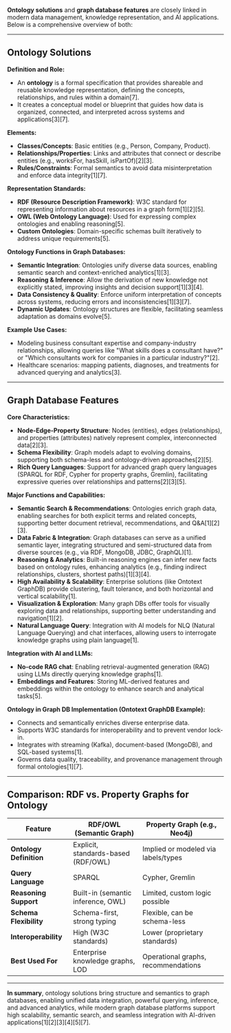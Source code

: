 **Ontology solutions** and **graph database features** are closely linked in modern data management, knowledge representation, and AI applications. Below is a comprehensive overview of both:

---

## Ontology Solutions

**Definition and Role:**
- An **ontology** is a formal specification that provides shareable and reusable knowledge representation, defining the concepts, relationships, and rules within a domain[7].
- It creates a conceptual model or blueprint that guides how data is organized, connected, and interpreted across systems and applications[3][7].

**Elements:**
- **Classes/Concepts**: Basic entities (e.g., Person, Company, Product).
- **Relationships/Properties**: Links and attributes that connect or describe entities (e.g., worksFor, hasSkill, isPartOf)[2][3].
- **Rules/Constraints**: Formal semantics to avoid data misinterpretation and enforce data integrity[1][7].

**Representation Standards:**
- **RDF (Resource Description Framework)**: W3C standard for representing information about resources in a graph form[1][2][5].
- **OWL (Web Ontology Language)**: Used for expressing complex ontologies and enabling reasoning[5].
- **Custom Ontologies**: Domain-specific schemas built iteratively to address unique requirements[5].

**Ontology Functions in Graph Databases:**
- **Semantic Integration**: Ontologies unify diverse data sources, enabling semantic search and context-enriched analytics[1][3].
- **Reasoning & Inference**: Allow the derivation of new knowledge not explicitly stated, improving insights and decision support[1][3][4].
- **Data Consistency & Quality**: Enforce uniform interpretation of concepts across systems, reducing errors and inconsistencies[1][3][7].
- **Dynamic Updates**: Ontology structures are flexible, facilitating seamless adaptation as domains evolve[5].

**Example Use Cases:**
- Modeling business consultant expertise and company-industry relationships, allowing queries like "What skills does a consultant have?" or "Which consultants work for companies in a particular industry?"[2].
- Healthcare scenarios: mapping patients, diagnoses, and treatments for advanced querying and analytics[3].

---

## Graph Database Features

**Core Characteristics:**
- **Node-Edge-Property Structure**: Nodes (entities), edges (relationships), and properties (attributes) natively represent complex, interconnected data[2][3].
- **Schema Flexibility**: Graph models adapt to evolving domains, supporting both schema-less and ontology-driven approaches[2][5].
- **Rich Query Languages**: Support for advanced graph query languages (SPARQL for RDF, Cypher for property graphs, Gremlin), facilitating expressive queries over relationships and patterns[2][3][5].

**Major Functions and Capabilities:**
- **Semantic Search & Recommendations**: Ontologies enrich graph data, enabling searches for both explicit terms and related concepts, supporting better document retrieval, recommendations, and Q&A[1][2][3].
- **Data Fabric & Integration**: Graph databases can serve as a unified semantic layer, integrating structured and semi-structured data from diverse sources (e.g., via RDF, MongoDB, JDBC, GraphQL)[1].
- **Reasoning & Analytics**: Built-in reasoning engines can infer new facts based on ontology rules, enhancing analytics (e.g., finding indirect relationships, clusters, shortest paths)[1][3][4].
- **High Availability & Scalability**: Enterprise solutions (like Ontotext GraphDB) provide clustering, fault tolerance, and both horizontal and vertical scalability[1].
- **Visualization & Exploration**: Many graph DBs offer tools for visually exploring data and relationships, supporting better understanding and navigation[1][2].
- **Natural Language Query**: Integration with AI models for NLQ (Natural Language Querying) and chat interfaces, allowing users to interrogate knowledge graphs using plain language[1].

**Integration with AI and LLMs:**
- **No-code RAG chat**: Enabling retrieval-augmented generation (RAG) using LLMs directly querying knowledge graphs[1].
- **Embeddings and Features**: Storing ML-derived features and embeddings within the ontology to enhance search and analytical tasks[5].

**Ontology in Graph DB Implementation (Ontotext GraphDB Example):**
- Connects and semantically enriches diverse enterprise data.
- Supports W3C standards for interoperability and to prevent vendor lock-in.
- Integrates with streaming (Kafka), document-based (MongoDB), and SQL-based systems[1].
- Governs data quality, traceability, and provenance management through formal ontologies[1][7].

---

## Comparison: RDF vs. Property Graphs for Ontology

| Feature                  | RDF/OWL (Semantic Graph)             | Property Graph (e.g., Neo4j)          |
|--------------------------|--------------------------------------|---------------------------------------|
| **Ontology Definition**  | Explicit, standards-based (RDF/OWL)  | Implied or modeled via labels/types   |
| **Query Language**       | SPARQL                               | Cypher, Gremlin                      |
| **Reasoning Support**    | Built-in (semantic inference, OWL)   | Limited, custom logic possible        |
| **Schema Flexibility**   | Schema-first, strong typing          | Flexible, can be schema-less          |
| **Interoperability**     | High (W3C standards)                 | Lower (proprietary standards)         |
| **Best Used For**        | Enterprise knowledge graphs, LOD      | Operational graphs, recommendations   |

---

**In summary**, ontology solutions bring structure and semantics to graph databases, enabling unified data integration, powerful querying, inference, and advanced analytics, while modern graph database platforms support high scalability, semantic search, and seamless integration with AI-driven applications[1][2][3][4][5][7].